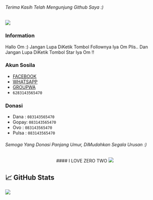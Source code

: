 ###### Terima Kasih Telah Mengunjung Github Saya :)
![](https://komarev.com/ghpvc/?username=Dumai-991&color=blue)

### Information
Hallo Om :)
Jangan Lupa DiKetik Tombol Follownya Iya Om Plis..
Dan Jangan Lupa DiKetik Tombol Star Iya Om !!

### Akun Sosila
* [FACEBOOK](https://m.facebook.com/ilovexnxx)
* [WHATSAPP](https://wa.me/6283143565470?text=Assalamualaikum+Warohmatullahi+wabaokatuh)
* [GROUPWA](https://)
* ```6283143565470```

### Donasi
* Dana : ```083143565470```
* Gopay: ```083143565470```
* Ovo : ```083143565470```
* Pulsa : ```083143565470```
###### Semoga Yang Donasi Panjang Umur, DiMudahkan Segala Urusan :)
<p align="center">
#### I LOVE ZERO TWO
<img src="https://i.giphy.com/media/OOSbqEBoTmA2OUN3pO/giphy.webp">
</p>
<p align="center">

## &#x1f4c8; GitHub Stats
<a href="https://github.com/Dumai-991/Dumai-991">
  <img align="center" src="https://github-readme-stats.vercel.app/api/top-langs/?username=Dumai-991&hide=java,html&title_color=ffffff&text_color=c9cacc&icon_color=2bbc8a&bg_color=1d1f21">
